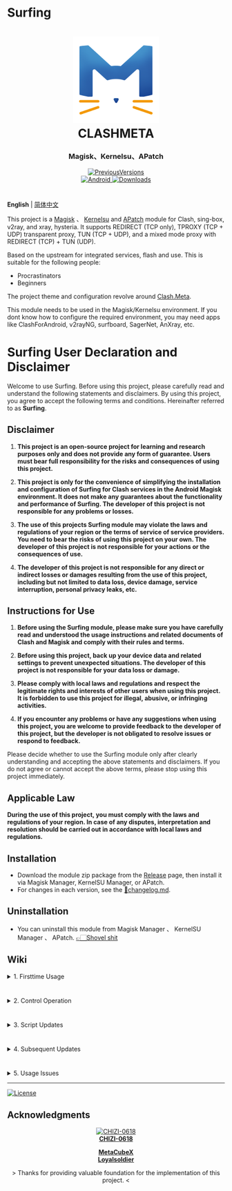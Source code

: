 # Surfing

<h1 align="center">
  <img src="./folder/Logo.png" alt="CLASHMETA" width="200">
  <br>CLASHMETA<br>
</h1>

<h3 align="center">Magisk、Kernelsu、APatch</h3>

<div align="center">
    <a href="https://github.com/MoGuangYu/Surfing/blob/main/Vers.md">
        <img alt="PreviousVersions" src="https://img.shields.io/badge/PreviousVersions-blue.svg">
    </a>
</div>
<div align="center">
    <a href="https://github.com/MoGuangYu/Surfing/releases/tag/Prerelease-Alpha">
        <img alt="Android" src="https://img.shields.io/badge/Module Latestsnapshot-F05033.svg?logo=android&logoColor=white">
    </a>
    <a href="https://github.com/MoGuangYu/Surfing/releases/tag/v6.8.7">
        <img alt="Downloads" src="https://img.shields.io/github/downloads/MoGuangYu/Surfing/v6.8.7/total?label=Download@v6.8.7&labelColor=00b56a&logo=git&logoColor=white">
    </a>
</div>

#

**English** | [简体中文](./README_CN.md)  

This project is a [Magisk](https://github.com/topjohnwu/Magisk) 、 [Kernelsu](https://github.com/tiann/KernelSU) and [APatch](https://github.com/bmax121/APatch) module for Clash, sing-box, v2ray, and xray, hysteria. It supports REDIRECT (TCP only), TPROXY (TCP + UDP) transparent proxy, TUN (TCP + UDP), and a mixed mode proxy with REDIRECT (TCP) + TUN (UDP).

Based on the upstream for integrated services, flash and use. This is suitable for the following people:
- Procrastinators
- Beginners

The project theme and configuration revolve around [Clash.Meta](https://github.com/MetaCubeX/Clash.Meta).  

This module needs to be used in the Magisk/Kernelsu environment. If you dont know how to configure the required environment, you may need apps like ClashForAndroid, v2rayNG, surfboard, SagerNet, AnXray, etc.

# Surfing User Declaration and Disclaimer

Welcome to use Surfing. Before using this project, please carefully read and understand the following statements and disclaimers. By using this project, you agree to accept the following terms and conditions. Hereinafter referred to as **Surfing**.

## Disclaimer

1. **This project is an open-source project for learning and research purposes only and does not provide any form of guarantee. Users must bear full responsibility for the risks and consequences of using this project.**

2. **This project is only for the convenience of simplifying the installation and configuration of Surfing for Clash services in the Android Magisk environment. It does not make any guarantees about the functionality and performance of Surfing. The developer of this project is not responsible for any problems or losses.**

3. **The use of this projects Surfing module may violate the laws and regulations of your region or the terms of service of service providers. You need to bear the risks of using this project on your own. The developer of this project is not responsible for your actions or the consequences of use.**

4. **The developer of this project is not responsible for any direct or indirect losses or damages resulting from the use of this project, including but not limited to data loss, device damage, service interruption, personal privacy leaks, etc.**

## Instructions for Use

1. **Before using the Surfing module, please make sure you have carefully read and understood the usage instructions and related documents of Clash and Magisk and comply with their rules and terms.**

2. **Before using this project, back up your device data and related settings to prevent unexpected situations. The developer of this project is not responsible for your data loss or damage.**

3. **Please comply with local laws and regulations and respect the legitimate rights and interests of other users when using this project. It is forbidden to use this project for illegal, abusive, or infringing activities.**

4. **If you encounter any problems or have any suggestions when using this project, you are welcome to provide feedback to the developer of this project, but the developer is not obligated to resolve issues or respond to feedback.**

Please decide whether to use the Surfing module only after clearly understanding and accepting the above statements and disclaimers. If you do not agree or cannot accept the above terms, please stop using this project immediately.

## Applicable Law

**During the use of this project, you must comply with the laws and regulations of your region. In case of any disputes, interpretation and resolution should be carried out in accordance with local laws and regulations.**

## Installation

- Download the module zip package from the [Release](https://github.com/MoGuangYu/Surfing/releases) page, then install it via Magisk Manager, KernelSU Manager, or APatch.
- For changes in each version, see the [📲changelog.md](changelog.md).

## Uninstallation

- You can uninstall this module from Magisk Manager 、 KernelSU Manager 、 APatch. [👉🏻Shovel shit](https://github.com/MoGuangYu/Surfing/blob/main/uninstall.sh#L3-L4)

## Wiki

<details>
<summary>1. Firsttime Usage</summary>

- After successfully adding the subscription address, restart your phone. The complete rule files may not be automatically downloaded due to network issues. Manually navigate to the rule page at the bottom right of the proxy page on the Web App and click the refresh icon to update/download rule files. If you cant use the app due to network issues, please copy and open it in a browser:
  - `127.0.0.1:9090/ui`
  - If the above fails, try switching the module on and make sure your network environment is normal.
- Web App official: [Download](https://github.com/MoGuangYu/Surfing/raw/main/folder/Web_v5.5_release.apk) | [View Source Code](./folder/main.lua)
  - It is only a graphical tool for portable browsing and managing backend routing data, with no other additional uses.

> The module has a built-in GUI that can be accessed locally through a browser or online using the app. There is essentially no difference between the two.
</details>

#

<details>
<summary>2. Control Operation</summary>

- You can enable or disable real-time control of the running service through the module switch.
</details>

#

<details>
<summary>3. Script Updates</summary>

- UpdateGeo.sh This script is used to update the Geo database file with one click. It requires the curl command. Please ensure you have the curl command before running the script and execute the script file with root permissions.
  - You can try to run it first, and if you don't have curl, install it using the following commands in the Termux app.
  - Execute the following commands in the terminal in sequence:
  - `pkg update`
  - `pkg install curl`
- If there are selective prompts during the installation process, select "Y" and press Enter.
- Termux App official: [Download](https://f-droid.org/repo/com.termux_118.apk)

> About the Geo database: GitHub Actions automatically builds it at 6 a.m. Beijing time every day to ensure the latest rules. It is used for routing rule matching to achieve precise diversion. The scripts updates will permanently point to the latest version, so youcan manually update it once a month.
</details>

#

<details>
<summary>4. Subsequent Updates</summary>

- Supports online module updates in Magisk Manager.
- No restart is required after the update, but the module switch control (enable/disable) may temporarily fail and still require a restart.
- During the update, the Clash.Meta config.yaml configuration file will be backed up to:
   - `/data/adb/box_bll/clash/config.yaml.bak`
- During the update, the old user configuration files will be backed up to:
   - `/data/adb/box_bll/scripts/box.config.bak`
- Module updates will not include updates to database files:
   - geoip.dat, geosite.dat, country.mmdb

- Module updates will not include updates to database files. You can manually update them through the Web panel configuration page or the script.

> Note: Updates mainly follow the upstream updates and issue some configurations.
</details>

#

<details>
<summary>5. Usage Issues</summary>

I. Proxy Specific Applications (Blacklist/Whitelist)
- If you want to proxy all applications except specific ones, open the `/data/adb/box_bll/scripts/box.config` file, change the value of `proxy_mode` to `blacklist` (default), and add elements to the `user_packages_list` array. The format of array elements is `id identifier: app package name`, separated by spaces. This will make the module **not proxy** the respective Android apps. For example: `user_packages_list=("id identifier: app package name" "id identifier: app package name")`

- If you only want to proxy specific applications, open the `/data/adb/box_bll/scripts/box.config` file, change the value of `proxy_mode` to `whitelist`, and add elements to the `user_packages_list` array in the same format. This will make the module **only proxy** the respective Android apps. For example: `user_packages_list=("id identifier: app package name" "id identifier: app package name")`

Android User Group Identifiers:

| Standard User | ID  |
| -------- | --- |
| Owner     |  0  |
| Second Space | 10  |
| Clone Apps | 999 |

> You can typically find all user group identifiers and app package names in `/data/user/` on your device. Avoid using the fake IP mode with blacklists/whitelists.

II. Tun Mode
- Enabled by default

> Its recommended to enable this under WiFi. Unless theres a special need, you can keep it disabled. Before using this mode, please avoid using blacklists and whitelists.

III. Routing Rules
- For bypassing China mainland.
- The rules are maintained by the developer and can satisfy most usage needs.

> Unless you have very strict requirements, blacklists/whitelists may not be very meaningful. You can use the modules built-in configuration.

IV. LAN Sharing
- Enable hotspot and let other devices connect.

> If other devices want to access the console backend, just use http://currentWiFiGateway:9090/ui
</details>

---

<a href="./LICENSE">
    <img alt="License" src="https://img.shields.io/github/license/MoGuangYu/Surfing.svg">
</a>

## Acknowledgments

<a href="https://github.com/CHIZI-0618">
  <p align="center">
    <img src="https://github.com/CHIZI-0618.png" width="100" height="100" alt="CHIZI-0618">
    <br>
    <strong>CHIZI-0618</strong>
  </p>
</a>

<div align="center">
  <a href="https://github.com/MetaCubeX"><strong>MetaCubeX</strong></a>
</div>

<div align="center">
  <a href="https://github.com/Loyalsoldier"><strong>Loyalsoldier</strong></a>
</div>
<div align="center">
  <p> > Thanks for providing valuable foundation for the implementation of this project. < </p>
</div>

